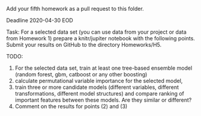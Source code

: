 Add your fifth homework as a pull request to this folder.

Deadline 2020-04-30 EOD


Task:
For a selected data set (you can use data from your project or data from Homework 1) prepare a knitr/jupiter notebook with the following points.
Submit your results on GitHub to the directory Homeworks/H5.

TODO:

1. For the selected data set, train at least one tree-based ensemble model (random forest, gbm, catboost or any other boosting)
2. calculate permutational variable importance for the selected model,
3. train three or more candidate models (different variables, different transformations, different model structures) and compare ranking of important features between these models. Are they similar or different?
4. Comment on the results for points (2) and (3)

